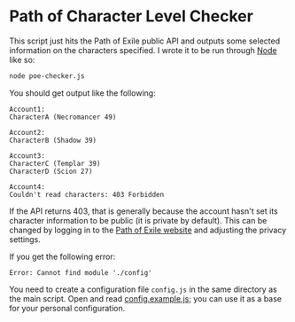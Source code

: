 # Path of Character Level Checker

This script just hits the Path of Exile public API and outputs some selected information on the characters specified. I wrote it to be run through [Node](https://nodejs.org/) like so:

```sh
node poe-checker.js
```

You should get output like the following:

```
Account1:
CharacterA (Necromancer 49)

Account2:
CharacterB (Shadow 39)

Account3:
CharacterC (Templar 39)
CharacterD (Scion 27)

Account4:
Couldn't read characters: 403 Forbidden
```

If the API returns 403, that is generally because the account hasn't set its character information to be public (it is private by default). This can be changed by logging in to the [Path of Exile website](pathofexile.com) and adjusting the privacy settings.

If you get the following error:

```
Error: Cannot find module './config'
```

You need to create a configuration file `config.js` in the same directory as the main script. Open and read [config.example.js](./config.example.js); you can use it as a base for your personal configuration.
